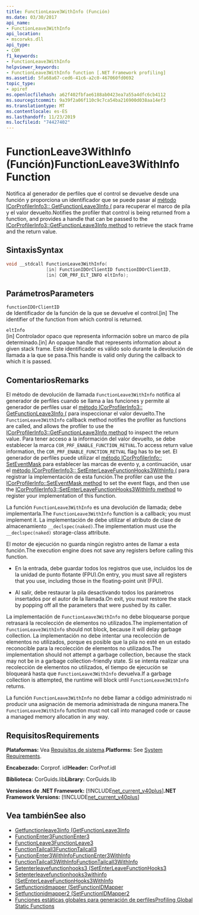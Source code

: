 ```yaml
---
title: FunctionLeave3WithInfo (Función)
ms.date: 03/30/2017
api_name:
- FunctionLeave3WithInfo
api_location:
- mscorwks.dll
api_type:
- COM
f1_keywords:
- FunctionLeave3WithInfo
helpviewer_keywords:
- FunctionLeave3WithInfo function [.NET Framework profiling]
ms.assetid: 5fa68a67-ced6-41c6-a2c0-467060fd0692
topic_type:
- apiref
ms.openlocfilehash: a62f402fbfae6188ab0423ea7a55a4dfc6cb4112
ms.sourcegitcommit: 9a39f2a06f110c9c7ca54ba216900d038aa14ef3
ms.translationtype: MT
ms.contentlocale: es-ES
ms.lasthandoff: 11/23/2019
ms.locfileid: "74427402"
---
```

# <a name="functionleave3withinfo-function"></a><span data-ttu-id="494eb-102">FunctionLeave3WithInfo (Función)</span><span class="sxs-lookup"><span data-stu-id="494eb-102">FunctionLeave3WithInfo Function</span></span>
<span data-ttu-id="494eb-103">Notifica al generador de perfiles que el control se devuelve desde una función y proporciona un identificador que se puede pasar al [método ICorProfilerInfo3:: GetFunctionLeave3Info (](../../../../docs/framework/unmanaged-api/profiling/icorprofilerinfo3-getfunctionleave3info-method.md) para recuperar el marco de pila y el valor devuelto.</span><span class="sxs-lookup"><span data-stu-id="494eb-103">Notifies the profiler that control is being returned from a function, and provides a handle that can be passed to the [ICorProfilerInfo3::GetFunctionLeave3Info method](../../../../docs/framework/unmanaged-api/profiling/icorprofilerinfo3-getfunctionleave3info-method.md) to retrieve the stack frame and the return value.</span></span>  
  
## <a name="syntax"></a><span data-ttu-id="494eb-104">Sintaxis</span><span class="sxs-lookup"><span data-stu-id="494eb-104">Syntax</span></span>  
  
```cpp  
void __stdcall FunctionLeave3WithInfo(  
               [in] FunctionIDOrClientID functionIDOrClientID,  
               [in] COR_PRF_ELT_INFO eltInfo);  
```  
  
## <a name="parameters"></a><span data-ttu-id="494eb-105">Parámetros</span><span class="sxs-lookup"><span data-stu-id="494eb-105">Parameters</span></span>  
 `functionIDOrClientID`  
 <span data-ttu-id="494eb-106">de Identificador de la función de la que se devuelve el control.</span><span class="sxs-lookup"><span data-stu-id="494eb-106">[in] The identifier of the function from which control is returned.</span></span>  
  
 `eltInfo`  
 <span data-ttu-id="494eb-107">[in] Controlador opaco que representa información sobre un marco de pila determinado.</span><span class="sxs-lookup"><span data-stu-id="494eb-107">[in] An opaque handle that represents information about a given stack frame.</span></span> <span data-ttu-id="494eb-108">Este identificador es válido solo durante la devolución de llamada a la que se pasa.</span><span class="sxs-lookup"><span data-stu-id="494eb-108">This handle is valid only during the callback to which it is passed.</span></span>  
  
## <a name="remarks"></a><span data-ttu-id="494eb-109">Comentarios</span><span class="sxs-lookup"><span data-stu-id="494eb-109">Remarks</span></span>  
 <span data-ttu-id="494eb-110">El método de devolución de llamada `FunctionLeave3WithInfo` notifica al generador de perfiles cuando se llama a las funciones y permite al generador de perfiles usar el [método ICorProfilerInfo3:: GetFunctionLeave3Info (](../../../../docs/framework/unmanaged-api/profiling/icorprofilerinfo3-getfunctionleave3info-method.md) para inspeccionar el valor devuelto.</span><span class="sxs-lookup"><span data-stu-id="494eb-110">The `FunctionLeave3WithInfo` callback method notifies the profiler as functions are called, and allows the profiler to use the [ICorProfilerInfo3::GetFunctionLeave3Info method](../../../../docs/framework/unmanaged-api/profiling/icorprofilerinfo3-getfunctionleave3info-method.md) to inspect the return value.</span></span> <span data-ttu-id="494eb-111">Para tener acceso a la información del valor devuelto, se debe establecer la marca `COR_PRF_ENABLE_FUNCTION_RETVAL`.</span><span class="sxs-lookup"><span data-stu-id="494eb-111">To access return value information, the `COR_PRF_ENABLE_FUNCTION_RETVAL` flag has to be set.</span></span> <span data-ttu-id="494eb-112">El generador de perfiles puede utilizar el [método ICorProfilerInfo:: SetEventMask](../../../../docs/framework/unmanaged-api/profiling/icorprofilerinfo-seteventmask-method.md) para establecer las marcas de evento y, a continuación, usar el [método ICorProfilerInfo3:: SetEnterLeaveFunctionHooks3WithInfo (](../../../../docs/framework/unmanaged-api/profiling/icorprofilerinfo3-setenterleavefunctionhooks3withinfo-method.md) para registrar la implementación de esta función.</span><span class="sxs-lookup"><span data-stu-id="494eb-112">The profiler can use the [ICorProfilerInfo::SetEventMask method](../../../../docs/framework/unmanaged-api/profiling/icorprofilerinfo-seteventmask-method.md) to set the event flags, and then use the [ICorProfilerInfo3::SetEnterLeaveFunctionHooks3WithInfo method](../../../../docs/framework/unmanaged-api/profiling/icorprofilerinfo3-setenterleavefunctionhooks3withinfo-method.md) to register your implementation of this function.</span></span>  
  
 <span data-ttu-id="494eb-113">La función `FunctionLeave3WithInfo` es una devolución de llamada; debe implementarla.</span><span class="sxs-lookup"><span data-stu-id="494eb-113">The `FunctionLeave3WithInfo` function is a callback; you must implement it.</span></span> <span data-ttu-id="494eb-114">La implementación de debe utilizar el atributo de clase de almacenamiento `__declspec(naked)`.</span><span class="sxs-lookup"><span data-stu-id="494eb-114">The implementation must use the `__declspec(naked)` storage-class attribute.</span></span>  
  
 <span data-ttu-id="494eb-115">El motor de ejecución no guarda ningún registro antes de llamar a esta función.</span><span class="sxs-lookup"><span data-stu-id="494eb-115">The execution engine does not save any registers before calling this function.</span></span>  
  
- <span data-ttu-id="494eb-116">En la entrada, debe guardar todos los registros que use, incluidos los de la unidad de punto flotante (FPU).</span><span class="sxs-lookup"><span data-stu-id="494eb-116">On entry, you must save all registers that you use, including those in the floating-point unit (FPU).</span></span>  
  
- <span data-ttu-id="494eb-117">Al salir, debe restaurar la pila desactivando todos los parámetros insertados por el autor de la llamada.</span><span class="sxs-lookup"><span data-stu-id="494eb-117">On exit, you must restore the stack by popping off all the parameters that were pushed by its caller.</span></span>  
  
 <span data-ttu-id="494eb-118">La implementación de `FunctionLeave3WithInfo` no debe bloquearse porque retrasará la recolección de elementos no utilizados.</span><span class="sxs-lookup"><span data-stu-id="494eb-118">The implementation of `FunctionLeave3WithInfo` should not block, because it will delay garbage collection.</span></span> <span data-ttu-id="494eb-119">La implementación no debe intentar una recolección de elementos no utilizados, porque es posible que la pila no esté en un estado reconocible para la recolección de elementos no utilizados.</span><span class="sxs-lookup"><span data-stu-id="494eb-119">The implementation should not attempt a garbage collection, because the stack may not be in a garbage collection-friendly state.</span></span> <span data-ttu-id="494eb-120">Si se intenta realizar una recolección de elementos no utilizados, el tiempo de ejecución se bloqueará hasta que `FunctionLeave3WithInfo` devuelva.</span><span class="sxs-lookup"><span data-stu-id="494eb-120">If a garbage collection is attempted, the runtime will block until `FunctionLeave3WithInfo` returns.</span></span>  
  
 <span data-ttu-id="494eb-121">La función `FunctionLeave3WithInfo` no debe llamar a código administrado ni producir una asignación de memoria administrada de ninguna manera.</span><span class="sxs-lookup"><span data-stu-id="494eb-121">The `FunctionLeave3WithInfo` function must not call into managed code or cause a managed memory allocation in any way.</span></span>  
  
## <a name="requirements"></a><span data-ttu-id="494eb-122">Requisitos</span><span class="sxs-lookup"><span data-stu-id="494eb-122">Requirements</span></span>  
 <span data-ttu-id="494eb-123">**Plataformas:** Vea [Requisitos de sistema](../../../../docs/framework/get-started/system-requirements.md).</span><span class="sxs-lookup"><span data-stu-id="494eb-123">**Platforms:** See [System Requirements](../../../../docs/framework/get-started/system-requirements.md).</span></span>  
  
 <span data-ttu-id="494eb-124">**Encabezado:** Corprof. idl</span><span class="sxs-lookup"><span data-stu-id="494eb-124">**Header:** CorProf.idl</span></span>  
  
 <span data-ttu-id="494eb-125">**Biblioteca:** CorGuids.lib</span><span class="sxs-lookup"><span data-stu-id="494eb-125">**Library:** CorGuids.lib</span></span>  
  
 <span data-ttu-id="494eb-126">**Versiones de .NET Framework:** [!INCLUDE[net_current_v40plus](../../../../includes/net-current-v40plus-md.md)]</span><span class="sxs-lookup"><span data-stu-id="494eb-126">**.NET Framework Versions:** [!INCLUDE[net_current_v40plus](../../../../includes/net-current-v40plus-md.md)]</span></span>  
  
## <a name="see-also"></a><span data-ttu-id="494eb-127">Vea también</span><span class="sxs-lookup"><span data-stu-id="494eb-127">See also</span></span>

- [<span data-ttu-id="494eb-128">Getfunctionleave3info (</span><span class="sxs-lookup"><span data-stu-id="494eb-128">GetFunctionLeave3Info</span></span>](../../../../docs/framework/unmanaged-api/profiling/icorprofilerinfo3-getfunctionleave3info-method.md)
- [<span data-ttu-id="494eb-129">FunctionEnter3</span><span class="sxs-lookup"><span data-stu-id="494eb-129">FunctionEnter3</span></span>](../../../../docs/framework/unmanaged-api/profiling/functionenter3-function.md)
- [<span data-ttu-id="494eb-130">FunctionLeave3</span><span class="sxs-lookup"><span data-stu-id="494eb-130">FunctionLeave3</span></span>](../../../../docs/framework/unmanaged-api/profiling/functionleave3-function.md)
- [<span data-ttu-id="494eb-131">FunctionTailcall3</span><span class="sxs-lookup"><span data-stu-id="494eb-131">FunctionTailcall3</span></span>](../../../../docs/framework/unmanaged-api/profiling/functiontailcall3-function.md)
- [<span data-ttu-id="494eb-132">FunctionEnter3WithInfo</span><span class="sxs-lookup"><span data-stu-id="494eb-132">FunctionEnter3WithInfo</span></span>](../../../../docs/framework/unmanaged-api/profiling/functionenter3withinfo-function.md)
- [<span data-ttu-id="494eb-133">FunctionTailcall3WithInfo</span><span class="sxs-lookup"><span data-stu-id="494eb-133">FunctionTailcall3WithInfo</span></span>](../../../../docs/framework/unmanaged-api/profiling/functiontailcall3withinfo-function.md)
- [<span data-ttu-id="494eb-134">Setenterleavefunctionhooks3 (</span><span class="sxs-lookup"><span data-stu-id="494eb-134">SetEnterLeaveFunctionHooks3</span></span>](../../../../docs/framework/unmanaged-api/profiling/icorprofilerinfo3-setenterleavefunctionhooks3-method.md)
- [<span data-ttu-id="494eb-135">Setenterleavefunctionhooks3withinfo (</span><span class="sxs-lookup"><span data-stu-id="494eb-135">SetEnterLeaveFunctionHooks3WithInfo</span></span>](../../../../docs/framework/unmanaged-api/profiling/icorprofilerinfo3-setenterleavefunctionhooks3withinfo-method.md)
- [<span data-ttu-id="494eb-136">Setfunctionidmapper (</span><span class="sxs-lookup"><span data-stu-id="494eb-136">SetFunctionIDMapper</span></span>](../../../../docs/framework/unmanaged-api/profiling/icorprofilerinfo-setfunctionidmapper-method.md)
- [<span data-ttu-id="494eb-137">Setfunctionidmapper2 (</span><span class="sxs-lookup"><span data-stu-id="494eb-137">SetFunctionIDMapper2</span></span>](../../../../docs/framework/unmanaged-api/profiling/icorprofilerinfo3-setfunctionidmapper2-method.md)
- [<span data-ttu-id="494eb-138">Funciones estáticas globales para generación de perfiles</span><span class="sxs-lookup"><span data-stu-id="494eb-138">Profiling Global Static Functions</span></span>](../../../../docs/framework/unmanaged-api/profiling/profiling-global-static-functions.md)
